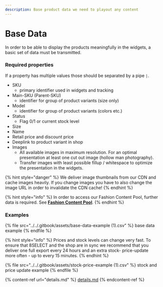 ```yaml
---
description: Base product data we need to playout any content
---
```


# Base Data

In order to be able to display the products meaningfully in the widgets, a basic set of data must be transmitted.&#x20;

### Required properties

If a property has multiple values those should be separated by a pipe `|`.

* SKU
  * primary identifier used in widgets and tracking
* Main-SKU (Parent-SKU)
  * identifier for group of product variants (size only)
* Model
  * identifier for group of product variants (colors etc.)
* Status
  * Flag 0/1 or current stock level
* Size
* Name
* Retail price and discount price
* Deeplink to product variant in shop
* Images
  * All available images in maximum resolution. For an optimal presentation at least one cut out image (hollow man photography).
  * Transfer images with least possible fillup / whitespace to optimize the presentation in the widgets.

{% hint style="danger" %}
We deliver image thumbnails from our CDN and cache images heavily. If you change images you have to also change the image URL in order to invalidate the CDN cache!&#x20;
{% endhint %}

{% hint style="info" %}
In order to access our Fashion Content Pool, further data is required. See [**Fashion Content Pool**](../fashion-content-pool/).
{% endhint %}

### Examples

{% file src="../../.gitbook/assets/base-data-example (1).csv" %}
base data example
{% endfile %}

{% hint style="info" %}
Prices and stock levels can change very fast. To ensure that 8SELECT and the shop are in sync we recommend that you deliver one full export every 24 hours and an extra stock- price-update more often - up to every 15 minutes.
{% endhint %}

{% file src="../../.gitbook/assets/stock-price-example (1).csv" %}
stock and price update example
{% endfile %}

{% content-ref url="details.md" %}
[details.md](details.md)
{% endcontent-ref %}

